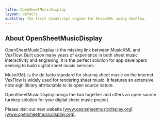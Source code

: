 ```yaml
---
title: OpenSheetMusicDisplay
layout: default
subtitle: The first JavaScript engine for MusicXML using VexFlow.
---
```


## About OpenSheetMusicDisplay

OpenSheetMusicDisplay is the missing link between MusicXML and VexFlow. Built upon many years of experience in both sheet music interactivity and engraving, it is the perfect solution for app developers seeking to build digital sheet music services.

MusicXML is the de facto standard for sharing sheet music on the internet. VexFlow is widely used for rendering sheet music. It features an extensive note sign library attributable to its open source nature.

OpenSheetMusicDisplay brings the two together and offers an open source turnkey solution for your digital sheet music project.

Please visit our new website [www.opensheetmusicdisplay.org](www.opensheetmusicdisplay.org).
